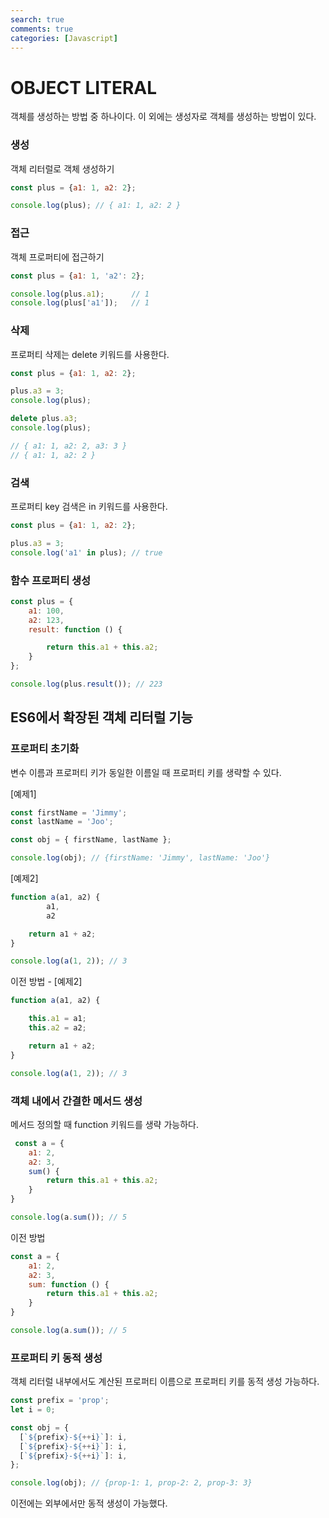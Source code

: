 ```yaml
---
search: true
comments: true
categories: [Javascript]
---
```


# OBJECT LITERAL

객체를 생성하는 방법 중 하나이다. 이 외에는 생성자로 객체를 생성하는 방법이 있다.



### 생성

객체 리터럴로 객체 생성하기

```javascript
const plus = {a1: 1, a2: 2};

console.log(plus); // { a1: 1, a2: 2 }
```



### 접근

객체 프로퍼티에 접근하기

```javascript
const plus = {a1: 1, 'a2': 2};

console.log(plus.a1);      // 1
console.log(plus['a1']);   // 1
```



### 삭제

프로퍼티 삭제는 delete 키워드를 사용한다.

```javascript
const plus = {a1: 1, a2: 2};

plus.a3 = 3;
console.log(plus);

delete plus.a3;
console.log(plus);

// { a1: 1, a2: 2, a3: 3 }
// { a1: 1, a2: 2 }
```



### 검색

프로퍼티 key 검색은 in 키워드를 사용한다.

```javascript
const plus = {a1: 1, a2: 2};

plus.a3 = 3;
console.log('a1' in plus); // true
```



### 함수 프로퍼티 생성

```javascript
const plus = {
    a1: 100,
    a2: 123,
    result: function () {

        return this.a1 + this.a2;
    }
};

console.log(plus.result()); // 223
```





## ES6에서 확장된 객체 리터럴 기능



### 프로퍼티 초기화

변수 이름과 프로퍼티 키가 동일한 이름일 때 프로퍼티 키를 생략할 수 있다.

[예제1]

```javascript
const firstName = 'Jimmy';
const lastName = 'Joo';

const obj = { firstName, lastName };

console.log(obj); // {firstName: 'Jimmy', lastName: 'Joo'}
```

[예제2]

```javascript
function a(a1, a2) {
        a1,
        a2

    return a1 + a2;
}

console.log(a(1, 2)); // 3
```



이전 방법 - [예제2]

```javascript
function a(a1, a2) {

    this.a1 = a1;
    this.a2 = a2;

    return a1 + a2;
}

console.log(a(1, 2)); // 3
```



### 객체 내에서 간결한 메서드 생성

메서드 정의할 때 function 키워드를 생략 가능하다.

```javascript
 const a = {
    a1: 2,
    a2: 3,
    sum() {
        return this.a1 + this.a2;
    }
}

console.log(a.sum()); // 5
```



이전 방법

```javascript
const a = {
    a1: 2,
    a2: 3,
    sum: function () {
        return this.a1 + this.a2;
    }
}

console.log(a.sum()); // 5
```



### 프로퍼티 키 동적 생성

객체 리터럴 내부에서도 계산된 프로퍼티 이름으로 프로퍼티 키를 동적 생성 가능하다.

```javascript
const prefix = 'prop';
let i = 0;

const obj = {
  [`${prefix}-${++i}`]: i,
  [`${prefix}-${++i}`]: i,
  [`${prefix}-${++i}`]: i,
};

console.log(obj); // {prop-1: 1, prop-2: 2, prop-3: 3}
```



이전에는 외부에서만 동적 생성이 가능했다.

